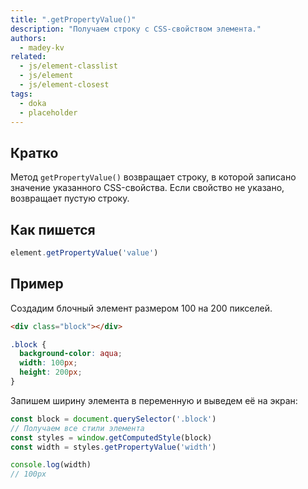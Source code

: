 ```yaml
---
title: ".getPropertyValue()"
description: "Получаем строку с CSS-свойством элемента."
authors:
  - madey-kv
related:
  - js/element-classlist
  - js/element
  - js/element-closest
tags:
  - doka
  - placeholder
---
```


## Кратко

Метод `getPropertyValue()` возвращает строку, в которой записано значение указанного CSS-свойства. Если свойство не указано, возвращает пустую строку.

## Как пишется

```js
element.getPropertyValue('value')
```

## Пример

Создадим блочный элемент размером 100 на 200 пикселей.

```html
<div class="block"></div>
```

```css
.block {
  background-color: aqua;
  width: 100px;
  height: 200px;
}
```

Запишем ширину элемента в переменную и выведем её на экран:

```js
const block = document.querySelector('.block')
// Получаем все стили элемента
const styles = window.getComputedStyle(block)
const width = styles.getPropertyValue('width')

console.log(width)
// 100px
```
